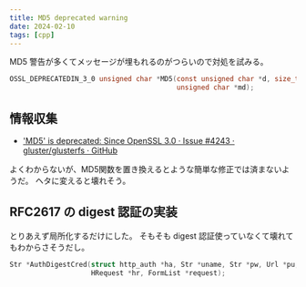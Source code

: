 ```yaml
---
title: MD5 deprecated warning
date: 2024-02-10
tags: [cpp]
---
```


MD5 警告が多くてメッセージが埋もれるのがつらいので対処を試みる。

<!-- truncate -->

```c
OSSL_DEPRECATEDIN_3_0 unsigned char *MD5(const unsigned char *d, size_t n,
                                         unsigned char *md);
```

## 情報収集

- [&#39;MD5&#39; is deprecated: Since OpenSSL 3.0 · Issue #4243 · gluster/glusterfs · GitHub](https://github.com/gluster/glusterfs/issues/4243)

よくわからないが、MD5関数を置き換えるとような簡単な修正では済まないようだ。
ヘタに変えると壊れそう。

## RFC2617 の digest 認証の実装

とりあえず局所化するだけにした。
そもそも digest 認証使っていなくて壊れてもわからさそうだし。

```c
Str *AuthDigestCred(struct http_auth *ha, Str *uname, Str *pw, Url *pu,
                    HRequest *hr, FormList *request);
```
